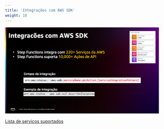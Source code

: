 ```yaml
---
title: 'Integrações com AWS SDK'
weight: 18
---
```


![Integrações com AWS SDK'](/static/img/intro/pt-br/service-integrations.png)

[Lista de serviços suportados](https://docs.aws.amazon.com/pt_br/step-functions/latest/dg/supported-services-awssdk.html)
